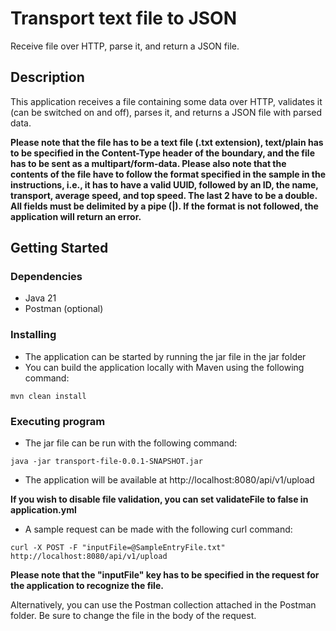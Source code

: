 # Transport text file to JSON

Receive file over HTTP, parse it, and return a JSON file.

## Description

This application receives a file containing some data over HTTP, validates it (can be switched on and off), parses it, and returns a JSON file with parsed data.

**Please note that the file has to be a text file (.txt extension), text/plain has to be specified in the Content-Type header of the boundary, and the file has to be sent as a multipart/form-data. Please also note that the contents of the file have to follow the format specified in the sample in the instructions, i.e., it has to have a valid UUID, followed by an ID, the name, transport, average speed, and top speed. The last 2 have to be a double. All fields must be delimited by a pipe (|). If the format is not followed, the application will return an error.**

## Getting Started

### Dependencies

* Java 21
* Postman (optional)

### Installing

* The application can be started by running the jar file in the jar folder
* You can build the application locally with Maven using the following command:

`mvn clean install`

### Executing program

* The jar file can be run with the following command:

`java -jar transport-file-0.0.1-SNAPSHOT.jar`

* The application will be available at http://localhost:8080/api/v1/upload

**If you wish to disable file validation, you can set validateFile to false in application.yml**

* A sample request can be made with the following curl command:

`curl -X POST -F "inputFile=@SampleEntryFile.txt" http://localhost:8080/api/v1/upload`

**Please note that the "inputFile" key has to be specified in the request for the application to recognize the file.**

Alternatively, you can use the Postman collection attached in the Postman folder. Be sure to change the file in the body of the request.
